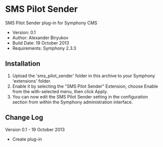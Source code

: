 SMS Pilot Sender
================

SMS Pilot Sender plug-in for Symphony CMS

- Version: 0.1
- Author: Alexander Biryukov
- Build Date: 19 October 2013
- Requirements: Symphony 2.3.3

## Installation

1. Upload the 'sms_pilot_sender' folder in this archive to your Symphony 'extensions' folder.
2. Enable it by selecting the "SMS Pilot Sender" Extension, choose Enable from the with-selected menu, then click Apply.
3. You can now edit the SMS Pilot Sender setting in the configuration section from within the Symphony administration interface.

## Change Log

Version 0.1 - 19 October 2013

- Create plug-in


